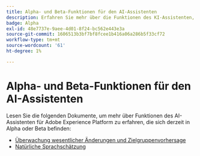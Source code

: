 ```yaml
---
title: Alpha- und Beta-Funktionen für den AI-Assistenten
description: Erfahren Sie mehr über die Funktionen des KI-Assistenten, die sich derzeit in Alpha oder Beta befinden.
badge: Alpha
exl-id: 48e7737e-9aee-4d01-8f24-bc562e443e3a
source-git-commit: 1606513b3bf7bf8fcee1b416a06a286b5f33cf72
workflow-type: tm+mt
source-wordcount: '61'
ht-degree: 1%

---
```


# Alpha- und Beta-Funktionen für den AI-Assistenten

Lesen Sie die folgenden Dokumente, um mehr über Funktionen des AI-Assistenten für Adobe Experience Platform zu erfahren, die sich derzeit in Alpha oder Beta befinden:

* [Überwachung wesentlicher Änderungen und Zielgruppenvorhersage](./audience-forecasting.md)
* [Natürliche Sprachschätzung](./natural-language.md)
